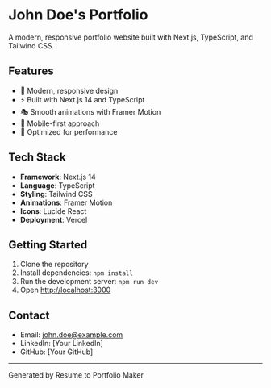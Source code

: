 # John Doe's Portfolio

A modern, responsive portfolio website built with Next.js, TypeScript, and Tailwind CSS.

## Features

- 🎨 Modern, responsive design
- ⚡ Built with Next.js 14 and TypeScript
- 🎭 Smooth animations with Framer Motion
- 📱 Mobile-first approach
- 🚀 Optimized for performance

## Tech Stack

- **Framework**: Next.js 14
- **Language**: TypeScript
- **Styling**: Tailwind CSS
- **Animations**: Framer Motion
- **Icons**: Lucide React
- **Deployment**: Vercel

## Getting Started

1. Clone the repository
2. Install dependencies: `npm install`
3. Run the development server: `npm run dev`
4. Open [http://localhost:3000](http://localhost:3000)

## Contact

- Email: john.doe@example.com
- LinkedIn: [Your LinkedIn]
- GitHub: [Your GitHub]

---

Generated by Resume to Portfolio Maker
